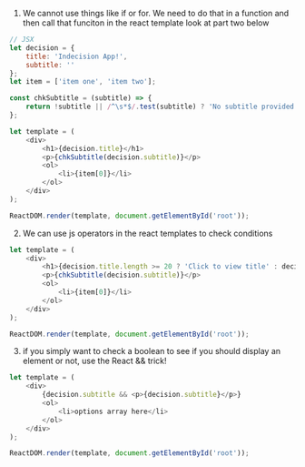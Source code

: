 1. We cannot use things like if or for. We need to do that in a function and then call that funciton in the react template
look at part two below
```js
// JSX
let decision = {
    title: 'Indecision App!',
    subtitle: ''
};
let item = ['item one', 'item two'];

const chkSubtitle = (subtitle) => {
    return !subtitle || /^\s*$/.test(subtitle) ? 'No subtitle provided' : subtitle;
};

let template = (
    <div>
        <h1>{decision.title}</h1>
        <p>{chkSubtitle(decision.subtitle)}</p>
        <ol>
            <li>{item[0]}</li>
        </ol>
    </div>
);

ReactDOM.render(template, document.getElementById('root'));
```
2. We can use js operators in the react templates to check conditions
```js
let template = (
    <div>
        <h1>{decision.title.length >= 20 ? 'Click to view title' : decision.title}</h1>
        <p>{chkSubtitle(decision.subtitle)}</p>
        <ol>
            <li>{item[0]}</li>
        </ol>
    </div>
);

ReactDOM.render(template, document.getElementById('root'));
```
3. if you simply want to check a boolean to see if you should display an element or not, use the React && trick!
```js
let template = (
    <div>
        {decision.subtitle && <p>{decision.subtitle}</p>}
        <ol>
            <li>options array here</li>
        </ol>
    </div>
);

ReactDOM.render(template, document.getElementById('root'));
```

